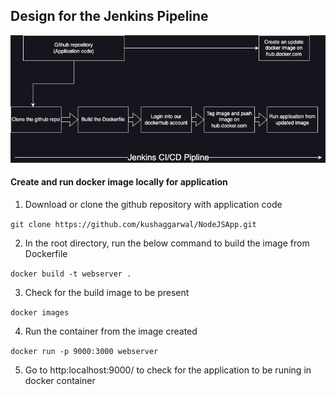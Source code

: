 ## Design for the Jenkins Pipeline

<img src="./design.png"/>

#### Create and run docker image locally for application

1. Download or clone the github repository with application code

`git clone https://github.com/kushaggarwal/NodeJSApp.git`

2. In the root directory, run the below command to build the image from Dockerfile

`docker build -t webserver . `

3. Check for the build image to be present

`docker images `

4. Run the container from the image created

`docker run -p 9000:3000 webserver`

5. Go to http:localhost:9000/ to check for the application to be runing in docker container
